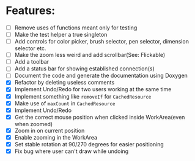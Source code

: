 # Features:
* [ ] Remove uses of functions meant only for testing
* [ ] Make the test helper a true singleton
* [ ] Add controls for color picker, brush selector, pen selector, dimension selector etc.
* [ ] Make the zoom less weird and add scrollbar(See: Flickable)
* [ ] Add a toolbar
* [ ] Add a status bar for showing established connection(s)
* [ ] Document the code and generate the documentation using Doxygen
* [x] Refactor by deleting useless comments
* [x] Implement Undo/Redo for two users working at the same time
* [x] Implement something like `removeIf` for `CachedResource`
* [x] Make use of `maxCount` in `CachedResource`
* [x] Implement Undo/Redo
* [x] Get the correct mouse position when clicked inside WorkArea(even when zoomed)
* [x] Zoom in on current position
* [x] Enable zooming in the WorkArea
* [x] Set stable rotation at 90/270 degrees for easier positioning
* [x] Fix bug where user can't draw while undoing
